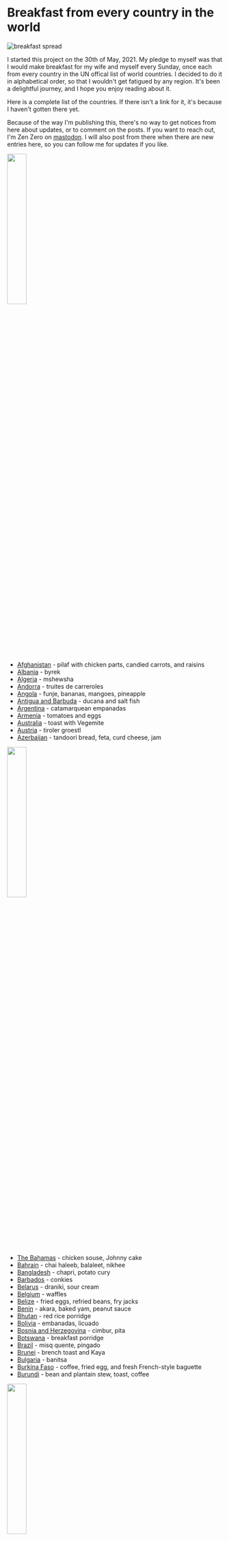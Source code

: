 # Breakfast from every country in the world

![breakfast spread](images/spread.jpeg)

I started this project on the 30th of May, 2021. My pledge to myself
was that I would make breakfast for my wife and myself every Sunday,
once each from every country in the UN offical list of world
countries. I decided to do it in alphabetical order, so that I
wouldn't get fatigued by any region. It's been a delightful journey,
and I hope you enjoy reading about it.

Here is a complete list of the countries. If there isn't a link for
it, it's because I haven't gotten there yet.

Because of the way I'm publishing this, there's no way to get notices
from here about updates, or to comment on the posts. If you want to
reach out, I'm Zen Zero on [mastodon](https://sfba.social/@xvf17).  I
will also post from there when there are new entries here, so you can
follow me for updates if you like.

<img src="a/images/albania.jpeg" height="30%" width="30%">

* [Afghanistan](a/afghanistan.md) - pilaf with chicken parts, candied carrots, and
raisins
* [Albania](a/albania.md) - byrek
* [Algeria](a/algeria.md) - mshewsha
* [Andorra](a/andorra.md) - truites de carreroles
* [Angola](a/angola.md) - funje, bananas, mangoes, pineapple
* [Antigua and Barbuda](a/antigua_and_barbuda.md) - ducana and salt fish
* [Argentina](a/argentina.md) - catamarquean empanadas
* [Armenia](a/armenia.md) - tomatoes and eggs
* [Australia](a/australia.md) - toast with Vegemite
* [Austria](a/austria.md) - tiroler groestl
* [Azerbaijan](a/azerbeijan.md) - tandoori bread, feta, curd cheese, jam

<img src="b/images/belgium.jpeg" width="30%" height="30%">

* [The Bahamas](b/bahamas.md) - chicken souse, Johnny cake
* [Bahrain](b/bahrain.md) - chai haleeb, balaleet, nikhee
* [Bangladesh](b/bangladesh.md) - chapri, potato cury
* [Barbados](b/barbados.md) - conkies
* [Belarus](b/belarus.md) - draniki, sour cream
* [Belgium](b/belgium.md) - waffles
* [Belize](b/belize.md) - fried eggs, refried beans, fry jacks
* [Benin](b/benin.md) - akara, baked yam, peanut sauce
* [Bhutan](b/bhutan.md) - red rice porridge
* [Bolivia](b/bolivia.md) - embanadas, licuado
* [Bosnia and Herzegovina](b/bosnia.md) - cimbur, pita
* [Botswana](b/botswana.md) - breakfast porridge
* [Brazil](b/brazil.md) - misq quente, pingado
* [Brunei](b/brunei.md) - brench toast and Kaya
* [Bulgaria](b/bulgaria.md) - banitsa
* [Burkina Faso](b/burkina_faso.md) - coffee, fried egg, and fresh French-style baguette
* [Burundi](b/burundi.md) - bean and plantain stew, toast, coffee

<img src="c/images/cambodia.jpeg" width="30%" height="30%">

* [Cabo Verde](c/cabo_verde.md) - cachupa guisado
* [Cambodia](c/cambodia.md) - bai sach chrouk
* [Cameroon](c/cameroon.md) - puff puffs
* [Canada](c/canada.md) - bacon, eggs over easy, and hash browns
* [Central African Republic](c/car.md) - chichinga beef kebab
* [Chad](c/chad.md) - La bouillie
* [Chile](c/chile.md) - ulpo, toast, coffee
* [China](c/china.md) - red bean paste steamed buns
* [Colombia](c/colombia.md) - Changua
* [Comoros](c/comoros.md) - mkatra foutra
* [Congo, Democratic Republic of the](c/droc.md) - maize porridge, coffee and bread
* [Congo, Republic of the](c/roc.md) - beignets
* [Costa Rica](c/costa_rica.md) - choreadas, coffee, gallo pinto, lizano sauce
* [Côte d’Ivoire](c/cote_divoire.md) - Attiéké (aka Garba) w/ roast chicken
* [Croatia](c/croatia.md) - Burek
* [Cuba](c/cuba.md) - Coffee, fruit (plantain, mango), pan de gloria
* [Cyprus](c/cyprus.md) - prozymi bread, fried eggs, halloumi, speck
* [Czech Republic](c/czech.md) - smaženice with veka bread

<img src="d/images/denmark.jpeg" width="30%" height="30%">

* [Denmark](d/denmark.md) - Rundstykker with havarti, jam, and coffee
* [Djibouti](d/djibouti.md) - lahoh with coffee, oodkac
* [Dominica](d/dominica.md) - Arepa Salada
* [Dominican Republic](d/dominican_republic.md) - los tres golpes

<img src="e/images/estonia.jpeg" width="30%" height="30%">

* [East Timor](e/east_timor.md) (Timor-Leste) - kape at pandesal
* [Ecuador](e/ecuador.md) - humitas
* [Egypt](e/egypt.md) - foul and falafel
* [El Salvador](e/el_salvador.md) - casamiento
* [Equatorial Guinea](e/equatorial_guinea.md) - akwadu
* [Eritrea](e/eritrea.md) - shaman ful with fried egg
* [Estonia](e/estonia.md) - Kama
* [Eswatini](e/eswatini.md) - Sishwala
* [Ethiopia](e/ethiopia.md) - firfir and njera

<img src="f/images/finland.jpeg" width="30%" height="30%">

* [Fiji](f/fiji.md) - babakao
* [Finland](f/finland.md) - karjalan pies
* [France](f/france.md) - hot chocolate w/ brioche

<img src="g/images/gabon.jpeg" width="30%" height="30%">

* [Gabon](g/gabon.md) - coupé-coupé
* [The Gambia](g/gambia.md) - Chura Gerte
* [Georgia](g/georgia.md) - Chirbuli
* [Germany](g/germany.md) - Potato Omelet with toast and jam
* [Ghana](g/ghana.md) - waakye with hard boiled eggs
* [Greece](g/greece.md) - Sfakianoputa
* [Grenada](g/grenada.md) - oat coconut bake, cocoa ball tea, fried plantains
* [Guatemala](g/guatemala.md) - black beans, fried plantain slices, fresh cheese, eggs, tortillas
* [Guinea](g/guinea.md) - beignet de poisson
* [Guinea-Bissau](g/guinea_bissau.md) - chakery
* [Guyana](g/guyana.md) - rock buns

<img src="h/images/hungary.jpeg" width="30%" height="30%">

* [Haiti](h/haiti.md) - Labouyi Bannann
* [Honduras](h/honduras.md) - Baleadas
* [Hungary](h/hungary.md) - Búbos rántotta

<img src="i/images/iceland.jpeg" width="30%" height="30%">

* [Iceland](i/iceland.md) - Pönnukökur
* [India](i/india.md) - Aloo Paratha
* [Indonesia](i/indonesia.md) - Bubur ayam with peanut sauce
* [Iran](i/iran.md) - sangak, feta, chai, omelet
* [Iraq](i/iraq.md) - Bigilla and Khubz
* [Ireland](i/ireland.md) - Full Irish Breakfast
* [Israel](i/israel.md) - shakshuka
* [Italy](i/italy.md) - necci

<img src="j/images/japan.jpeg" width="30%" height="30%">

* [Jamaica](j/jamaica.md) - porridge
* [Japan](j/japan.md) - traditional Japanese breakfast
* [Jordan](j/jordan.md) - foul mudummas, shrak, halawa

<img src="k/images/kazakhstan.jpeg" width="30%" height="30%">

* [Kazakhstan](k/kazakhstan.md) - baursaki
* [Kenya](k/kenya.md) - cr&ecirc;pes
* [Kiribati](k/kiribati.md) - milk rice
* [Korea, North](k/north_korea.md) - corn congee
* [Korea, South](k/south_korea.md) - street toast
* [Kosovo](k/kosovo.md) - llokuma
* [Kuwait](k/kuwait.md) - balaleet
* [Kyrgyzstan](k/kyrgyzstan.md) - blini

<img src="l/images/laos.jpeg" width="30%" height="30%">

* [Laos](l/laos.md) - khao jee
* [Latvia](l/latvia.md) - apple pancakes
* [Lebanon](l/lebanon.md) - fattet hummus and eggs
* [Lesotho](l/lesotho.md) - makoenva
* [Liberia](l/liberia.md) - moni kalama
* [Libya](l/libya.md) - asida
* [Liechtenstein](l/liechtenstein.md) - tatsch
* [Lithuania](l/lithuania.md) - bundukies
* [Luxembourg](l/luxembourg.md) - gebeeseschmier

<img src="m/images/malaysia.jpeg" width="30%" height="30%">

* [Madagascar](m/madagascar.md) - mofo baolina
* [Malawi](m/malawi.md) - futali
* [Malaysia](m/malaysia.md) - nasi lemak, sambal, fried peanuts, chicken rendang
* [Maldives](m/maldives.md) - mas huni, chapati
* [Mali](m/mali.md) - maasa
* [Malta](m/malta.md) - pastizzi
* [Marshall Islands](m/marshall_islands.md) - Donat
* [Mauritania](m/mauritania.md) - mbourou wetay
* [Mauritius](m/mauritius.md) - egg rougaille with roti
* [Mexico](m/mexico.md) - machaca
* [Micronesia, Federated States of](m/micronesia.md) - uht sukusuk
* [Moldova](m/moldova.md) - bra&#770;nzoaice
* [Monaco](m/monaco.md) - croissants, bread, cheese, ham, eggs, coffee
* [Mongolia](m/mongolia.md) - milk tea, boortsorg, urum
* [Montenegro](m/montenegro.md) - ka&#774;amak
* [Morocco](m/morocco.md) - beghrir, mint tea
* [Mozambique](m/mozambique.md) - sandes de queijo
* [Myanmar](m/myanmar.md) - Burmese egg curry

<img src="n/images/nicaragua.jpeg" width="30%" height="30%">

* [Namibia](n/namibia.md) - kapana
* [Nauru](n/nauru.md) - fish and root vegetables
* [Nepal](n/nepal.md) - dahi-chiura
* [Netherlands](n/netherlands.md) - uitsmijter
* [New Zealand](n/new_zealand.md) - spaghetti on toast
* [New Zealand](n/new_zealand_2.md) - Weet-Bix
* [Nicaragua](n/nicaragua.md) - desayuno tipico
* [Niger](n/niger.md) - millet porridge
* [Nigeria](n/nigeria.md) - instant noodles and egg
* [North Macedonia](n/north_macedonia.md) - zelnik
* [Norway](n/norway.md) - Laks og Egger&oslash;re

<img src="o/images/oman.jpeg" width="30%" height="30%">

* [Oman](o/oman.md) - regag with honey

<img src="p/images/pakistan.jpeg" width="30%" height="30%">

* [Pakistan](p/pakistan.md) - halwa puri
* [Palau](p/palau.md) - fish and rice
* [Palestine](p/palestine.md) - fatayer
* [Panama](p/panama.md) - arepas
* [Papua New Guinea](p/papua_new_guinea.md) - kaukau
* [Paraguay](p/paraguay.md) - sopa paraguaya
* [Peru](p/peru.md) - butifarra sandwich
* [Philippines](p/philippines.md) - totang giniling
* [Poland](p/poland.md) - potato bread and farmer's cheese
* [Portugal](p/portugal.md) - tosta mista

<img src="q/images/qatar.jpeg" width="30%" height="30%">

* [Qatar](q/qatar.md) - thareed

<img src="r/images/romania.jpeg" width="30%" height="30%">

* [Romania](r/romania.md) - eggs, sazusca, bread, polenta, cheese
* [Russia](r/russia.md) - syrniki
* [Rwanda](r/rwanda.md) - ibiharage with fried plantains

<img src="s/images/sweden.jpeg" width="30%" height="30%">

* [Saint Kitts and Nevis](s/saint_kitts_and_nevis.md) - plantain porridge
* [Saint Lucia](s/saint_lucia.md) - bakes
* [Saint Vincent and the Grenadines](s/saint_vincent.md) - accra
* [Samoa](s/samoa.md) - panipopo
* [San Marino](s/san_marino.md) - piadina
* [S&atilde;o Tom&eacute; and Principe](s/sao_tome.md) - cuscuz
* [Saudi Arabia](s/saudi_arabia.md) - za'atar bread
* [Senegal](s/senegal.md) - ndambe
* [Serbia](s/serbia.md) - sirnica
* [Seychelles](s/seychelles.md) - chicken curry
* [Sierra Leone](s/sierra_leone.md) - jalloff rice
* [Singapore](s/singapore.md) - soft cooked eggs
* [Slovakia](s/slovakia.md) - kolaches
* [Slovenia](s/slovenia.md) - pohorje omelet
* [Solomon Islands](s/solomon_islands.md) - coconut tuna curry
* [Somalia](s/somalia.md) - malawah
* [South Africa](s/south_africa.md) - rusks
* [Spain](s/spain.md) - tortilla
* [Sri Lanka](s/sri_lanka.md) - curry
* [Sudan](s/sudan.md) - Ful Medames with kisra
* [Sudan, South](s/south_sudan.md) - asia
* [Suriname](s/suriname.md) - teloh
* [Sweden](s/sweden.md) - lemon pancakes
* [Switzerland](s/switzerland.md) - rosti
* [Syria](s/syria.md) - mamounia

<img src="t/images/taiwan.jpeg" width="30%" height="30%">

* [Taiwan](t/taiwan.md) - Dou Jiang, Cong You Bing with fried egg
* [Tajikistan](t/tajikistan.md) - manti
* [Tanzania](t/tanzania.md) - ugali and beans
* [Thailand](t/thailand.md) - jok
* [Togo](t/togo.md) - ablo
* [Tonga](t/tonga.md) - faikakai
* [Trinidad and Tobago](t/trinidad_and_tobago.md) - doubles
* [Tunisia](t/tunisia.md) - mlawi with halwa
* [Turkey](t/turkey.md) - menemen
* [Turkmenistan](t/turkmenistan.md) - batyrma
* [Tuvalu](t/tuvalu.md) - coconut pancakes

<img src="u/images/united_kingdom.jpeg" width="30%" height="30%">

* [Uganda](u/uganda.md) - rolex
* [Ukraine](u/ukraine.md) - deruny
* [United Arab Emirates](u/united_arab_emirates.md) - dango and khameer
* [United Kingdom](u/united_kingdom.md) - full English breakfast
* [United States](u/united_states.md) - biscuits and gravy
* [Uruguay](u/uruguay.md) - borla de fraile
* [Uzbekistan](u/uzbekistan.md) - chak chak

<img src="v/images/vanuatu.jpeg" width="30%" height="30%">

* [Vanuatu](v/vanuatu.md) - laplap
* [Vatican City](v/vatican_city.md) - maritozzi
* [Venezuela](v/venezuela.md) - cachitos de hamon
* Vietnam - banh mi

* Yemen - jachnun
* Zambia - samp
* Zimbabwe - chimodho and peanut butter porridge

